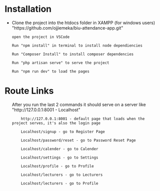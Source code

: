 <h1>Installation</h1>

<ul>
    <li>Clone the project into the htdocs folder in XAMPP (for windows users) "https://github.com/ojjiemeka/biu-attendance-app.git"</li>

    open the project in VSCode

    Run "npm install" in terminal to install node dependiencies

    Run "Composer Install" to install composer dependencies

    Run "php artisan serve" to serve the project

    Run "npm run dev" to load the pages

</ul>

<h1>Route Links</h1>

<ul>
    <p>After you run the last 2 commands it should serve on a server like "http://127.0.0.1:8001 - Localhost"</p>

        http://127.0.0.1:8001 - default page that loads when the project serves, it's also the login page   

        Localhost/signup - go to Register Page

        Localhost/password/reset - go to Password Reset Page

        Localhost/calender - go to Calender

        Localhost/settings - go to Settings

        Localhost/profile - go to Profile

        Localhost/lecturers - go to Lecturers

        Localhost/lecturers - go to Profile


</ul>